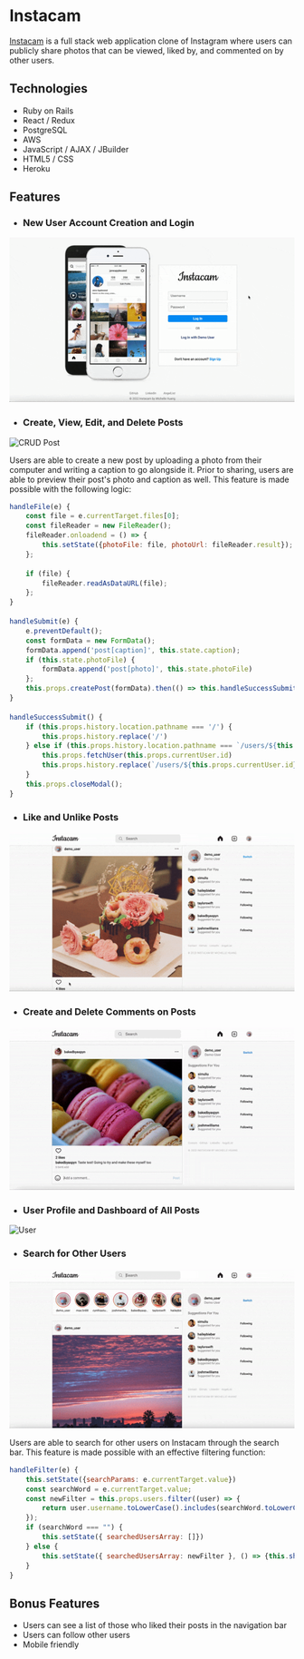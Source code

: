 # Instacam

[Instacam](https://instacam-2a530e2bb2bd.herokuapp.com/#/login) is a full stack web application clone of Instagram where users can publicly share photos that can be viewed, liked by, and commented on by other users.

## Technologies 
* Ruby on Rails
* React / Redux
* PostgreSQL
* AWS
* JavaScript / AJAX / JBuilder
* HTML5 / CSS
* Heroku 

## Features
* ### New User Account Creation and Login
![Login Demo](app/assets/images/readme_demo_login.gif)

* ### Create, View, Edit, and Delete Posts
![CRUD Post](app/assets/images/readme_create_post.gif)

Users are able to create a new post by uploading a photo from their computer and writing a caption to go alongside it. Prior to sharing, users are able to preview their post's photo and caption as well. This feature is made possible with the following logic:

```javascript
handleFile(e) {
    const file = e.currentTarget.files[0];
    const fileReader = new FileReader();
    fileReader.onloadend = () => {
        this.setState({photoFile: file, photoUrl: fileReader.result});
    };
    
    if (file) {
        fileReader.readAsDataURL(file);
    };
}

handleSubmit(e) {
    e.preventDefault();
    const formData = new FormData();
    formData.append('post[caption]', this.state.caption);
    if (this.state.photoFile) {
        formData.append('post[photo]', this.state.photoFile)
    };
    this.props.createPost(formData).then(() => this.handleSuccessSubmit()).fail(() => this.setState({errors: this.props.errors}))
}

handleSuccessSubmit() {
    if (this.props.history.location.pathname === '/') {
        this.props.history.replace('/')
    } else if (this.props.history.location.pathname === `/users/${this.props.currentUser.id}`) {
        this.props.fetchUser(this.props.currentUser.id)
        this.props.history.replace(`/users/${this.props.currentUser.id}`)
    }
    this.props.closeModal();
}
```

* ### Like and Unlike Posts
![Likes](app/assets/images/readme_likes.gif)

* ### Create and Delete Comments on Posts
![Comments](app/assets/images/readme_comments_updated.gif)

* ### User Profile and Dashboard of All Posts
![User](app/assets/images/readme_user.gif)

* ### Search for Other Users
![Search](app/assets/images/readme_search.gif)

Users are able to search for other users on Instacam through the search bar. This feature is made possible with an effective filtering function:
```javascript
handleFilter(e) {
    this.setState({searchParams: e.currentTarget.value})
    const searchWord = e.currentTarget.value;
    const newFilter = this.props.users.filter((user) => {
        return user.username.toLowerCase().includes(searchWord.toLowerCase());
    });
    if (searchWord === "") {
        this.setState({ searchedUsersArray: []})
    } else {
        this.setState({ searchedUsersArray: newFilter }, () => {this.showElement()});
    }
}
``` 

## Bonus Features
* Users can see a list of those who liked their posts in the navigation bar
* Users can follow other users
* Mobile friendly
